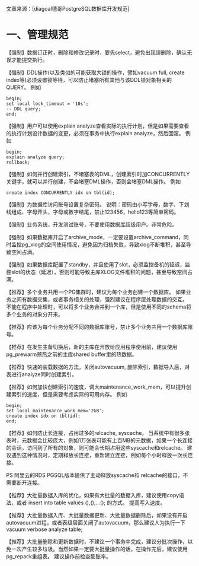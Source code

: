 文章来源：[diagoal德哥PostgreSQL数据库开发规范]

# 一、管理规范

【强制】数据订正时，删除和修改记录时，要先select，避免出现误删除，确认无误才能提交执行。

【强制】DDL操作(以及类似的可能获取大锁的操作，譬如vacuum full, create index等)必须设置锁等待，可以防止堵塞所有其他与该DDL锁对象相关的QUERY。
 例如

```plsql
begin;  
set local lock_timeout = '10s';  
-- DDL query;  
end;  
```

【强制】用户可以使用explain analyze查看实际的执行计划，但是如果需要查看的执行计划设计数据的变更，必须在事务中执行explain analyze，然后回滚。
 例如

```plsql
begin;  
explain analyze query;  
rollback;  
```

【强制】如何并行创建索引，不堵塞表的DML，创建索引时加CONCURRENTLY关键字，就可以并行创建，不会堵塞DML操作，否则会堵塞DML操作。
 例如

```plsql
create index CONCURRENTLY idx on tbl(id);  
```

【强制】为数据库访问账号设置复杂密码。
 说明：密码由小写字母，数字、下划线组成、字母开头，字母或数字结尾，禁止123456，hello123等简单密码。

【强制】业务系统，开发测试账号，不要使用数据库超级用户。非常危险。

【强制】如果数据库开启了archive_mode，一定要设置archive_command，同时监控pg_xlog的空间使用情况，避免因为归档失败，导致xlog不断堆积，甚至导致空间占满。

【强制】如果数据库配置了standby，并且使用了slot，必须监控备机的延迟，监控slot的状态（延迟），否则可能导致主库XLOG文件堆积的问题，甚至导致空间占满。

【推荐】多个业务共用一个PG集群时，建议为每个业务创建一个数据库。 如果业务之间有数据交集，或者事务相关的处理，强烈建议在程序层处理数据的交互。
 不能在程序中处理时，可以将多个业务合并到一个库，但是使用不同的schema将多个业务的对象分开来。

【推荐】应该为每个业务分配不同的数据库账号，禁止多个业务共用一个数据库账号。

【推荐】在发生主备切换后，新的主库在开放给应用程序使用前，建议使用pg_prewarm预热之前的主库shared buffer里的热数据。

【推荐】快速的装载数据的方法，关闭autovacuum, 删除索引，数据导入后，对表进行analyze同时创建索引。

【推荐】如何加快创建索引的速度，调大maintenance_work_mem，可以提升创建索引的速度，但是需要考虑实际的可用内存。
 例如

```plsql
begin;  
set local maintenance_work_mem='2GB';  
create index idx on tbl(id);  
end;  
```

【推荐】如何防止长连接，占用过多的relcache, syscache。
 当系统中有很多张表时，元数据会比较庞大，例如1万张表可能有上百MB的元数据，如果一个长连接的会话，访问到了所有的对象，则可能会长期占用这些syscache和relcache。
 建议遇到这种情况时，定期释放长连接，重新建立连接，例如每个小时释放一次长连接。

PS
 阿里云的RDS PGSQL版本提供了主动释放syscache和 relcache的接口，不需要断开连接。

【推荐】大批量数据入库的优化，如果有大批量的数据入库，建议使用copy语法，或者 insert into table values (),(),...(); 的方式。 提高写入速度。

【推荐】大批量数据入库、大批量数据更新、大批量数据删除后，如果没有开启autovacuum进程，或者表级层面关闭了autovacuum，那么建议人为执行一下vacuum verbose analyze table;

【推荐】大批量删除和更新数据时，不建议一个事务中完成，建议分批次操作，以免一次产生较多垃圾。当然如果一定要大批量操作的话，在操作完后，建议使用pg_repack重组表。 建议操作前检查膨胀率。

 